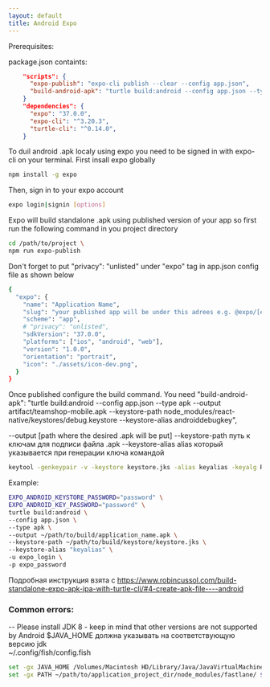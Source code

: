 ```yaml
---
layout: default
title: Android Expo
---
```

Prerequisites:

 package.json containts:
```json
    "scripts": {
      "expo-publish": "expo-cli publish --clear --config app.json",
      "build-android-apk": "turtle build:android --config app.json --type apk --output artifact/teamshop-mobile.apk --keystore-path node_modules/react-native/keystores/debug.keystore --keystore-alias androiddebugkey",
    } 
    "dependencies": {
      "expo": "37.0.0",
      "expo-cli": "^3.20.3",
      "turtle-cli": "^0.14.0",
    }
```

To duil android .apk localy using expo you need to be signed in with expo-cli on your terminal. First insall expo globally
```bash
npm install -g expo
```
Then, sign in to your expo account
```bash
expo login|signin [options]
```
Expo will build standalone .apk using published version of your app so first run the following command in you project directory
```bash
cd /path/to/project \
npm run expo-publish
```
Don't forget to put "privacy": "unlisted" under "expo" tag in app.json config file as shown below
```bash
{
  "expo": {
    "name": "Application Name",
    "slug": "your published app will be under this adrees e.g. @expo/[expo-login-name]/[slug]",
    "scheme": "app",
    # "privacy": "unlisted",
    "sdkVersion": "37.0.0",
    "platforms": ["ios", "android", "web"],
    "version": "1.0.0",
    "orientation": "portrait",
    "icon": "./assets/icon-dev.png",
  }
}
```

Once published configure the build command. You need 
"build-android-apk": "turtle build:android --config app.json --type apk --output artifact/teamshop-mobile.apk --keystore-path node_modules/react-native/keystores/debug.keystore --keystore-alias androiddebugkey",

--output [path where the desired .apk will be put]
--keystore-path путь к ключам для подписи файла .apk
--keystore-alias alias который указывается при генерации ключа командой
```bash
keytool -genkeypair -v -keystore keystore.jks -alias keyalias -keyalg RSA -keysize 2048 -validity 9125
```

Example:

```bash
EXPO_ANDROID_KEYSTORE_PASSWORD="password" \
EXPO_ANDROID_KEY_PASSWORD="password" \
turtle build:android \
--config app.json \
--type apk \
--output ~/path/to/build/application_name.apk \
--keystore-path ~/path/to/build/keystore/keystore.jks \
--keystore-alias "keyalias" \
-u expo_login \
-p expo_password
```

Подробная инструкция взята с https://www.robincussol.com/build-standalone-expo-apk-ipa-with-turtle-cli/#4-create-apk-file----android

### Common errors:
 -- Please install JDK 8 - keep in mind that other versions are not supported by Android
$JAVA_HOME должна указывать на соответствующую версию jdk<br/>
~/.config/fish/config.fish<br/>
```bash
set -gx JAVA_HOME /Volumes/Macintosh HD/Library/Java/JavaVirtualMachines/jdk1.8.0_251.jdk/Contents/Home $JAVA_HOME<br/>
set -gx PATH ~/path/to/application_project_dir/node_modules/fastlane/ $PATH<br/>
```
